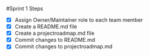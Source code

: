 #Sprint 1 Steps
- [x] Assign Owner/Maintainer role to each team member
- [x] Create a README.md file
- [x] Create a projectroadmap.md file
- [X] Commit changes to README.md
- [X] Commit changes to projectroadmap.md
